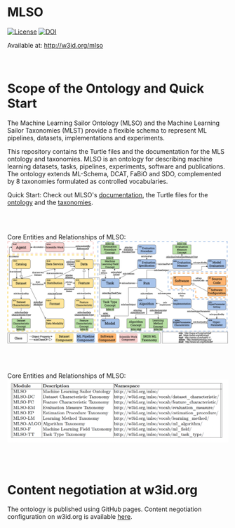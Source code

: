 # MLSO

[![License](https://img.shields.io/badge/License-Apache_2.0-blue.svg)](https://opensource.org/licenses/Apache-2.0) [![DOI](https://zenodo.org/badge/DOI/10.5281/zenodo.10286868.svg)](https://zenodo.org/doi/10.5281/zenodo.10286868)

Available at: http://w3id.org/mlso  
<br><br>


# Scope of the Ontology and Quick Start

The Machine Learning Sailor Ontology (MLSO) and the Machine Learning Sailor Taxonomies (MLST) provide a flexible schema to represent ML pipelines, datasets, implementations and experiments. 

This repository contains the Turtle files and the documentation for the MLS ontology and taxonomies. 
MLSO is an ontology for describing machine learning datasets, tasks, pipelines, experiments, software and publications. The ontology extends ML-Schema, DCAT, FaBiO and SDO, complemented by 8 taxonomies formulated as controlled vocabularies.

Quick Start: Check out MLSO's [documentation](http://w3id.org/mlso), the Turtle files for the [ontology](https://github.com/dtai-kg/MLSO/blob/main/ontology/ml-onto.ttl) and the [taxonomies](https://github.com/dtai-kg/MLSO/tree/main/ontology/Taxonomies).

<br><br>

Core Entities and Relationships of MLSO:
![Error loading the image!](UML.jpg)  
  
<br><br>


Core Entities and Relationships of MLSO:
![Error loading the image!](Namespaces.jpg)

<br><br>

# Content negotiation at w3id.org

The ontology is published using GitHub pages. 
Content negotiation configuration on w3id.org is available [here](https://github.com/perma-id/w3id.org/tree/master/mlso).



